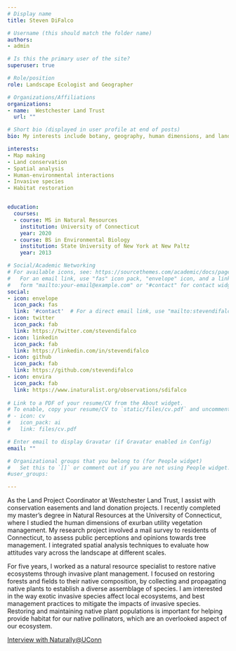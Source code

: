 ```yaml
---
# Display name
title: Steven DiFalco

# Username (this should match the folder name)
authors:
- admin

# Is this the primary user of the site?
superuser: true

# Role/position
role: Landscape Ecologist and Geographer

# Organizations/Affiliations
organizations:
- name:  Westchester Land Trust
  url: ""

# Short bio (displayed in user profile at end of posts)
bio: My interests include botany, geography, human dimensions, and landscape ecology.

interests:
- Map making
- Land conservation
- Spatial analysis
- Human-environmental interactions  
- Invasive species
- Habitat restoration


education:
  courses:
  - course: MS in Natural Resources
    institution: University of Connecticut
    year: 2020
  - course: BS in Environmental Biology
    institution: State University of New York at New Paltz
    year: 2013

# Social/Academic Networking
# For available icons, see: https://sourcethemes.com/academic/docs/page-builder/#icons
#   For an email link, use "fas" icon pack, "envelope" icon, and a link in the
#   form "mailto:your-email@example.com" or "#contact" for contact widget.
social:
- icon: envelope
  icon_pack: fas
  link: '#contact'  # For a direct email link, use "mailto:stevendifalco@gmail.com".
- icon: twitter
  icon_pack: fab
  link: https://twitter.com/stevendifalco
- icon: linkedin
  icon_pack: fab
  link: https://linkedin.com/in/stevendifalco
- icon: github
  icon_pack: fab
  link: https://github.com/stevendifalco
- icon: envira
  icon_pack: fab
  link: https://www.inaturalist.org/observations/sdifalco
  
# Link to a PDF of your resume/CV from the About widget.
# To enable, copy your resume/CV to `static/files/cv.pdf` and uncomment the lines below.
# - icon: cv
#   icon_pack: ai
#   link: files/cv.pdf

# Enter email to display Gravatar (if Gravatar enabled in Config)
email: ""

# Organizational groups that you belong to (for People widget)
#   Set this to `[]` or comment out if you are not using People widget.
#user_groups:

---
```

As the Land Project Coordinator at Westchester Land Trust, I assist with conservation easements and land donation projects. I recently completed my master’s degree in Natural Resources at the University of Connecticut, where I studied the human dimensions of exurban utility vegetation management. My research project involved a mail survey to residents of Connecticut, to assess public perceptions and opinions towards tree management. I integrated spatial analysis techniques to evaluate how attitudes vary across the landscape at different scales. 

For five years, I worked as a natural resource specialist to restore native ecosystems through invasive plant management. I focused on restoring forests and fields to their native composition, by collecting and propagating native plants to establish a diverse assemblage of species. I am interested in the way exotic invasive species affect local ecosystems, and best management practices to mitigate the impacts of invasive species. Restoring and maintaining native plant populations is important for helping provide habitat for our native pollinators, which are an overlooked aspect of our ecosystem. 

[Interview with Naturally@UConn](https://naturally.uconn.edu/2019/06/26/meet-graduate-student-steven-difalco/#)


